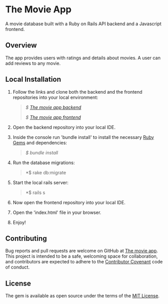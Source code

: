 # The Movie App

  A movie database built with a Ruby on Rails API backend and a Javascript frontend.
  
## Overview

  The app provides users with ratings and details about movies. A user can add reviews to any movie.


## Local Installation

1. Follow the links and clone both the backend and the frontend repositories into your local environment:
  
    >*$ [The movie app backend](https://github.com/Alex3921/the_movie_app_backend.git)*
    >
    >*$ [The movie app frontend](https://github.com/Alex3921/the_movie_app_frontend.git)*

2. Open the backend repository into your local IDE.
  
3. Inside the console run 'bundle install' to install the necessary [Ruby Gems](https://rubygems.org/) and dependencies:

    >*$ bundle install*
        
4. Run the database migrations:

    >*$ rake db:migrate

5. Start the local rails server:

    >*$ rails s

6. Now open the frontend repository into your local IDE.
 
8. Open the 'index.html' file in your browser.

9. Enjoy!

  
## Contributing
Bug reports and pull requests are welcome on GitHub at [The movie app](https://github.com/Alex3921/the_movie_app_backend.git). This project is intended to be a safe, welcoming space for collaboration, and contributors are expected to adhere to the [Contributor Covenant](https://www.contributor-covenant.org) code of conduct.

## License

The gem is available as open source under the terms of the [MIT License](https://opensource.org/licenses/MIT).

